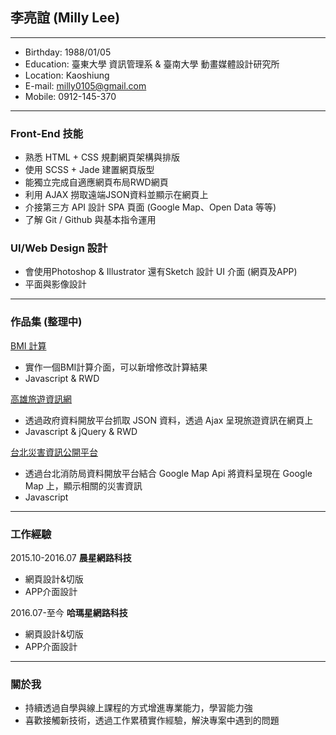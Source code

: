 ## 李亮誼 (Milly Lee)
<hr>

- Birthday: 1988/01/05
- Education: 臺東大學 資訊管理系 & 臺南大學 動畫媒體設計研究所
- Location: Kaoshiung
- E-mail: milly0105@gmail.com
- Mobile: 0912-145-370
<hr>

### Front-End 技能
- 熟悉 HTML + CSS 規劃網頁架構與排版
- 使用 SCSS + Jade 建置網頁版型
- 能獨立完成自適應網頁布局RWD網頁
- 利用 AJAX 撈取遠端JSON資料並顯示在網頁上
- 介接第三方 API 設計 SPA 頁面 (Google Map、Open Data 等等)
- 了解 Git / Github 與基本指令運用

### UI/Web Design 設計
- 會使用Photoshop & Illustrator 還有Sketch 設計 UI 介面 (網頁及APP)
- 平面與影像設計
<hr>

### 作品集 (整理中)
<a href="https://laingyilee.github.io/BMI/" target="_blank">BMI 計算</a>
  - 實作一個BMI計算介面，可以新增修改計算結果    
  - Javascript & RWD 

<a href="https://laingyilee.github.io/travelinfo/" target="_blank">高雄旅遊資訊網</a>
 - 透過政府資料開放平台抓取 JSON 資料，透過 Ajax 呈現旅遊資訊在網頁上    
 - Javascript & jQuery & RWD 
 
<a href="https://laingyilee.github.io/typhoon/" target="_blank">台北災害資訊公開平台</a>
 - 透過台北消防局資料開放平台結合 Google Map Api 將資料呈現在 Google Map 上，顯示相關的災害資訊
 - Javascript 		   
 <hr>
 
### 工作經驗
2015.10-2016.07 **晨星網路科技**
- 網頁設計&切版
- APP介面設計

2016.07-至今 **哈瑪星網路科技**
- 網頁設計&切版
- APP介面設計
<hr>
 
### 關於我
- 持續透過自學與線上課程的方式增進專業能力，學習能力強
- 喜歡接觸新技術，透過工作累積實作經驗，解決專案中遇到的問題

